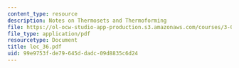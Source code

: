 ```yaml
---
content_type: resource
description: Notes on Thermosets and Thermoforming
file: https://ol-ocw-studio-app-production.s3.amazonaws.com/courses/3-064-polymer-engineering-fall-2003/99e9753fde79645ddadc09d8835c6d24_lec_36.pdf
file_type: application/pdf
resourcetype: Document
title: lec_36.pdf
uid: 99e9753f-de79-645d-dadc-09d8835c6d24
---
```

